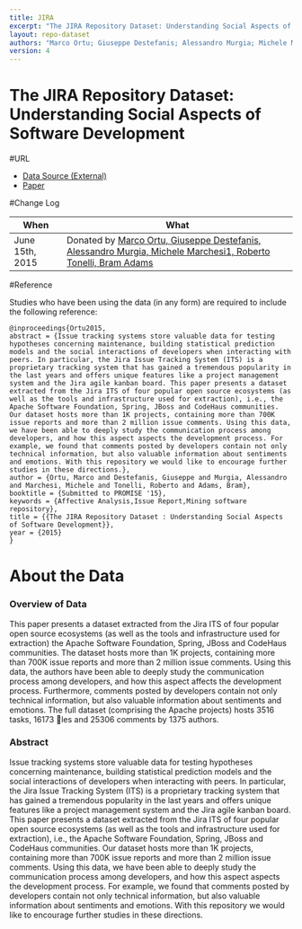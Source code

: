 ```yaml
---
title: JIRA
excerpt: "The JIRA Repository Dataset: Understanding Social Aspects of Software Development"
layout: repo-dataset
authors: "Marco Ortu; Giuseppe Destefanis; Alessandro Murgia; Michele Marchesi1; Roberto Tonelli; Bram Adams"
version: 4
---
```

# The JIRA Repository Dataset: Understanding Social Aspects of Software Development
#URL

* [Data Source (External)](https://www.dropbox.com/s/34n2t89exgsap8c/jira_backup_20141215.sql.zip?dl=0)
* [Paper]()

#Change Log

When | What
---- | ----
June 15th, 2015 | Donated by [Marco Ortu, Giuseppe Destefanis, Alessandro Murgia, Michele Marchesi1, Roberto Tonelli, Bram Adams](mailto:marco.ortu@diee.unica.it,michele@diee.unica.it,roberto.tonelli@diee.unica.it,giuseppe.destefanis@crim.ca,alessandro.murgia@uantwerpen.be,bram.adams@polymtl.ca)

#Reference

Studies who have been using the data (in any form) are required to include the following reference:

```
@inproceedings{Ortu2015,
abstract = {Issue tracking systems store valuable data for testing hypotheses concerning maintenance, building statistical prediction models and the social interactions of developers when interacting with peers. In particular, the Jira Issue Tracking System (ITS) is a proprietary tracking system that has gained a tremendous popularity in the last years and offers unique features like a project management system and the Jira agile kanban board. This paper presents a dataset extracted from the Jira ITS of four popular open source ecosystems (as well as the tools and infrastructure used for extraction), i.e., the Apache Software Foundation, Spring, JBoss and CodeHaus communities. Our dataset hosts more than 1K projects, containing more than 700K issue reports and more than 2 million issue comments. Using this data, we have been able to deeply study the communication process among developers, and how this aspect aspects the development process. For example, we found that comments posted by developers contain not only technical information, but also valuable information about sentiments and emotions. With this repository we would like to encourage further studies in these directions.},
author = {Ortu, Marco and Destefanis, Giuseppe and Murgia, Alessandro and Marchesi, Michele and Tonelli, Roberto and Adams, Bram},
booktitle = {Submitted to PROMISE '15},
keywords = {Affective Analysis,Issue Report,Mining software repository},
title = {{The JIRA Repository Dataset : Understanding Social Aspects of Software Development}},
year = {2015}
}

```

# About the Data

### Overview of Data

This paper presents a dataset extracted from the Jira ITS of four popular open source ecosystems (as well as the tools and infrastructure used for extraction) the Apache Software Foundation, Spring, JBoss and CodeHaus communities. The dataset hosts more than 1K projects, containing more than 700K issue reports and more than 2 million issue comments. Using this data, the authors have been able to deeply study the communication process among developers, and how this aspect affects the development process. Furthermore, comments posted by developers contain not only technical information, but also valuable information about sentiments and emotions. The full dataset (comprising the Apache projects) hosts 3516 tasks, 16173 les and 25306 comments by 1375 authors.

### Abstract
Issue tracking systems store valuable data for testing hypotheses concerning maintenance, building statistical prediction models and the social interactions of developers when interacting with peers. In particular, the Jira Issue Tracking System (ITS) is a proprietary tracking system that has gained a tremendous popularity in the last years and offers unique features like a project management system and the Jira agile kanban board. This paper presents a dataset extracted from the Jira ITS of four popular open source ecosystems (as well as the tools and infrastructure used for extraction), i.e., the Apache Software Foundation, Spring, JBoss and CodeHaus communities. Our dataset hosts more than 1K projects, containing more than 700K issue reports and more than 2 million issue comments. Using this data, we have been able to deeply study the communication process among developers, and how this aspect aspects the development process. For example, we found that comments posted by developers contain not only technical information, but also valuable information about sentiments and emotions. With this repository we would like to encourage further studies in these directions.
